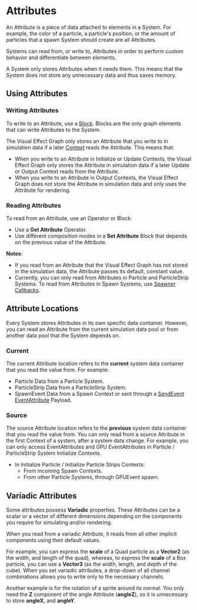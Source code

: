 # Attributes

An Attribute is a piece of data attached to elements in a System. For example, the color of a particle, a particle's position, or the amount of particles that a spawn System should create are all Attributes.

Systems can read from, or write to, Attributes in order to perform custom behavior and differentiate between elements.

A System only stores Attributes when it needs them. This means that the System does not store any unnecessary data and thus saves memory. 

## Using Attributes

### Writing Attributes

To write to an Attribute, use a [Block](Blocks.md). Blocks are the only graph elements that can write Attributes to the System.

The Visual Effect Graph only stores an Attribute that you write to in simulation data if a later [Context](Contexts.md) reads the Attribute. This means that:

* When you write to an Attribute in Initialize or Update Contexts, the Visual Effect Graph only stores the Attribute in simulation data if a later Update or Output Context reads from the Attribute.
* When you write to an Attribute in Output Contexts, the Visual Effect Graph does not store the Attribute in simulation data and only uses the Attribute for rendering.

### Reading Attributes

To read from an Attribute, use an Operator or Block:

* Use a **Get Attribute** Operator.
* Use different composition modes in a **Set Attribute** Block that depends on the previous value of the Attribute.

 **Notes**:

* If you read from an Attribute that the Visual Effect Graph has not stored in the simulation data, the Attribute passes its default, constant value.
* Currently, you can only read from Attributes in Particle and ParticleStrip Systems. To read from Attributes in Spawn Systems, use [Spawner Callbacks](SpawnerCallbacks.md).

## Attribute Locations

Every System stores Attributes in its own specific data container. However, you can read an Attribute from the current simulation data pool or from another data pool that the System depends on.

### Current

The current Attribute location refers to the **current** system data container that you read the value from. For example:

* Particle Data from a Particle System.
* ParticleStrip Data from a ParticleStrip System.
* SpawnEvent Data from a Spawn Context or sent through a [SendEvent](https://docs.unity3d.com/2019.3/Documentation/ScriptReference/VFX.VisualEffect.SendEvent.html) [EventAttribute](https://docs.unity3d.com/2019.3/Documentation/ScriptReference/VFX.VFXEventAttribute.html) Payload.

### Source

The source Attribute location refers to the **previous** system data container that you read the value from. You can only read from a source Attribute in the first Context of a system, after a system data change. For example, you can only access EventAttributes and GPU EventAttributes in Particle / ParticleStrip System Initialize Contexts.

* In Initialize Particle / Initialize Particle Strips Contexts:
  * From incoming Spawn Contexts.
  * From other Particle Systems, through GPUEvent spawn.

## Variadic Attributes

Some attributes possess **Variadic** properties. These Attributes can be a scalar or a vector of different dimensions depending on the components you require for simulating and/or rendering.

When you read from a variadic Attribute, it reads from all other implicit components using their default values.

For example, you can express the **scale** of a Quad particle as a **Vector2** (as the width, and length of the quad), whereas, to express the **scale** of a Box particle, you can use a **Vector3** (as the width, length, and depth of the cube). When you set variadic attributes, a drop-down of all channel combinations allows you to write only to the necessary channels.

Another example is for the rotation of a sprite around its normal. You only need the **Z** component of the angle Attribute (**angleZ**), so it is unnecessary to store **angleX**, and **angleY**.

